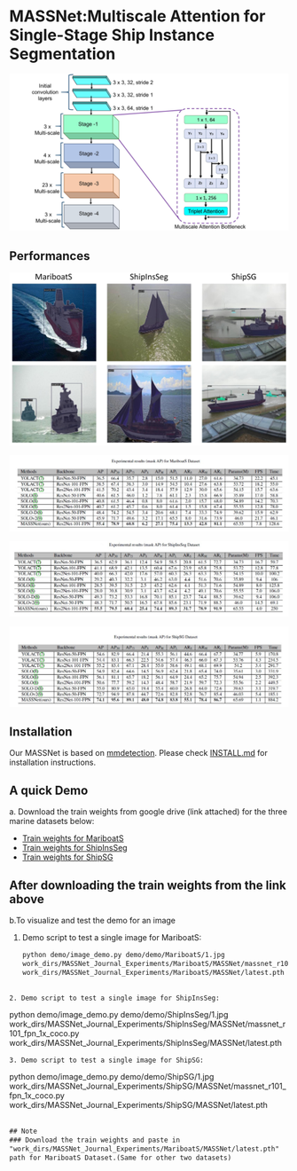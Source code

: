 # MASSNet:Multiscale Attention for Single-Stage Ship Instance Segmentation

![image](images/architecture.jpg)

## Performances
![image](images/performance.jpg)

![Table](images/github-mariboats.jpg) 

![Table](images/github-shipinsseg.jpg) 

![Table](images/github-shipsg.jpg) 

## Installation
Our MASSNet is based on [mmdetection](https://github.com/open-mmlab/mmdetection). Please check [INSTALL.md](https://github.com/shrmarabi/MASSNet/blob/main/install.md) for installation instructions.

## A quick Demo
a. Download the train weights from google drive (link attached) for the three marine datasets below:
+ [Train weights for MariboatS](https://drive.google.com/file/d/1lVF7bsQ59HG0xZXCC3ts-1AvPcnnd4GA/view?usp=drive_link)
+ [Train weights for ShipInsSeg](https://drive.google.com/file/d/15gMv_ypnKMAj_RLVl-ZphqRq0F7fL4r-/view?usp=drive_link)
+ [Train weights for ShipSG](https://drive.google.com/file/d/1jH-4xFv_EWPocAbi_4ZtFpNTmDwrIZ2L/view?usp=sharing)
 

## After downloading the train weights from the link above
b.To visualize and test the demo for an image
1. Demo script to test a single image for MariboatS:
   ```
   python demo/image_demo.py demo/demo/MariboatS/1.jpg work_dirs/MASSNet_Journal_Experiments/MariboatS/MASSNet/massnet_r101_fpn_1x_coco.py work_dirs/MASSNet_Journal_Experiments/MariboatS/MASSNet/latest.pth
  ```

2. Demo script to test a single image for ShipInsSeg:

```
python demo/image_demo.py demo/demo/ShipInsSeg/1.jpg work_dirs/MASSNet_Journal_Experiments/ShipInsSeg/MASSNet/massnet_r101_fpn_1x_coco.py work_dirs/MASSNet_Journal_Experiments/ShipInsSeg/MASSNet/latest.pth
```
3. Demo script to test a single image for ShipSG:

```
  python demo/image_demo.py demo/demo/ShipSG/1.jpg work_dirs/MASSNet_Journal_Experiments/ShipSG/MASSNet/massnet_r101_fpn_1x_coco.py work_dirs/MASSNet_Journal_Experiments/ShipSG/MASSNet/latest.pth
```

## Note
### Download the train weights and paste in "work_dirs/MASSNet_Journal_Experiments/MariboatS/MASSNet/latest.pth" path for MariboatS Dataset.(Same for other two datasets)
